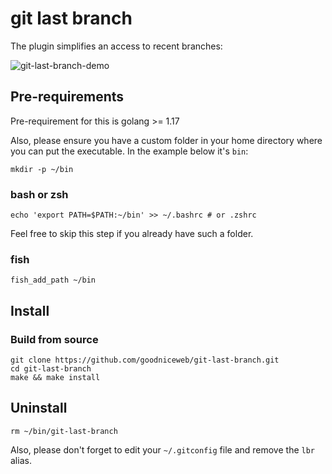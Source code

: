 # git last branch

The plugin simplifies an access to recent branches:

![git-last-branch-demo](https://user-images.githubusercontent.com/5359832/176028834-bd2d74dd-4de5-486b-b399-f6bf88969a78.gif)

## Pre-requirements

Pre-requirement for this is golang >= 1.17

Also, please ensure you have a custom folder in your home directory
where you can put the executable. In the example below it's `bin`:

```
mkdir -p ~/bin
```

### bash or zsh

```
echo 'export PATH=$PATH:~/bin' >> ~/.bashrc # or .zshrc
```

Feel free to skip this step if you already have such a folder.

### fish

```
fish_add_path ~/bin
```

## Install

### Build from source

```
git clone https://github.com/goodniceweb/git-last-branch.git
cd git-last-branch
make && make install
```

## Uninstall

```
rm ~/bin/git-last-branch
```

Also, please don't forget to edit your `~/.gitconfig` file and
remove the `lbr` alias.

